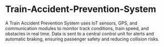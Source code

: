 # Train-Accident-Prevention-System
A Train Accident Prevention System uses IoT sensors, GPS, and communication modules to monitor track conditions, train speed, and obstacles in real time. Data is sent to a central control unit for alerts and automatic braking, ensuring passenger safety and reducing collision risks.
